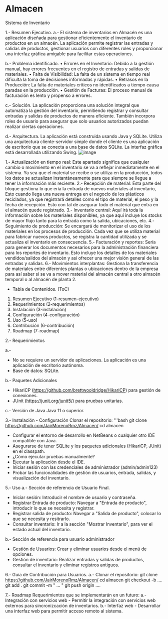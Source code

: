 # Almacen
 Sistema de Inventario

1.- Resumen Ejecutivo.
a.- El sistema de inventarios en Almacén es una aplicación diseñada para gestionar eficientemente el inventario de productos en un almacén. La aplicación permite registrar las entradas y salidas de productos, gestionar usuarios con diferentes roles y proporcionar una interfaz gráfica amigable para facilitar estas operaciones.

b.- Problema identificado.
•	Errores en el Inventario: Debido a la gestión manual, hay errores frecuentes en el registro de entradas y salidas de materiales.
•	Falta de Visibilidad: La falta de un sistema en tiempo real dificulta la toma de decisiones informadas y rápidas.
•	Retrasos en la Producción: La falta de materiales críticos no identificados a tiempo causa paradas en la producción.
•	Gestión de Facturas: El proceso manual de facturación es lento y propenso a errores.

c.- Solución.
La aplicación proporciona una solución integral que automatiza la gestión del inventario, permitiendo registrar y consultar entradas y salidas de productos de manera eficiente. También incorpora roles de usuario para asegurar que solo usuarios autorizados puedan realizar ciertas operaciones.

d.- Arquitectura.
La aplicación está construida usando Java y SQLite. Utiliza una arquitectura cliente-servidor simple donde el cliente es una aplicación de escritorio que se conecta a una base de datos SQLite. La interfaz gráfica está desarrollada utilizando Swing.
![image](https://github.com/user-attachments/assets/0c56281e-f2ca-48ec-a1ad-4a61a25f36cf)

1.- Actualización en tiempo real:
Este apartado significa que cualquier cambio o movimiento en el inventario se va a reflejar inmediatamente en el sistema. Ya sea que el material se recibe o se utiliza en la producción, todos los datos se actualizan instantáneamente para que siempre se llegue a tener la información más reciente.
2.- Recepción de material:
Esta parte del bloque gestiona lo que ería la entrada de nuevos materiales al inventario, Esto cuando llega una nueva entrega en el negocio de los plásticos reciclados, ya que registrará detalles como el tipo de material, el peso y la fecha de recepción. Esto con tal de asegurar todo el material que entra en el almacén quede registrado.
3.- Inventario central:
Aquí irá toda la información sobre los materiales disponibles, ya que aquí incluye los stocks de mayor flujo tanto para la entrada como la salida, ubicaciones, etc.
4.- Seguimiento de producción:
Se encargará de monitorizar el uso de los materiales en los procesos de producción. Cada vez que se utiliza material para fabricar nuevos productos, se registra la cantidad utilizada y se actualiza el inventario en consecuencia.
5.- Facturación y reportes:
Sería para generar los documentos necesarios para la administración financiera para los reportes de inventario. Esto incluye los detalles de los materiales vendidos/salidos del almacén y así ofrecer una mejor visión general de las entradas y salidas.
6.- Movimientos interplantas:
Gestiona la transferencia de materiales entre diferentes plantas o ubicaciones dentro de la empresa para así saber si se va a mover material del almacén central a otro almacén temporal o al almacén de planta 2.



- Tabla de Contenidos. (ToC)
1. Resumen Ejecutivo (1-resumen-ejecutivo)
2. Requerimientos (2-requerimientos)
3. Instalación (3-instalación)
4. Configuración (4-configuración)
5. Uso (5-uso)
6. Contribución (6-contribución)
7. Roadmap (7-roadmap)

2.- Requerimientos

a.- 
- No se requiere un servidor de aplicaciones. La aplicación es una aplicación de escritorio autónoma.
- Base de datos: SQLite.

b.- Paquetes Adicionales
- HikariCP (https://github.com/brettwooldridge/HikariCP) para gestión de conexiones.
- JUnit (https://junit.org/junit5/) para pruebas unitarias.

c.- Versión de Java
Java 11 o superior.

3.- Instalación - Configuración
Clonar el repositorio:
'''bash
git clone https://github.com/JairMorenoRmz/Almacen/
cd almacen
- Configurar el entorno de desarrollo en NetBeans o cualquier otro IDE compatible con Java.
- Asegurarse de tener SQLite y los paquetes adicionales (HikariCP, JUnit) en el classpath.
- ¿Cómo ejecutar pruebas manualmente?
- Ejecutar la aplicación desde el IDE.
- Iniciar sesión con las credenciales de administrador (admin/admin123)
- Probar las funcionalidades de gestión de usuarios, entrada, salidas, y visualización del inventario.

5.- Uso
a.- Sección de referencia de Usuario Final.
- Iniciar sesión: Introducir el nombre de usuario y contraseña.
- Registrar Entrada de producto: Navegar a "Entrada de producto", introducir lo que se necesita y registrar.
- Registrar salida de producto: Navegar a "Salida de producto", colocar lo que se necesita y resitrarlo.
- Consultar inventario: Ir a la sección "Mostrar Inventario", para ver el estado actual del inventario.

b.- Sección de referencia para usuario administrador
- Gestión de Usuarios: Crear y eliminar usuarios desde el menú de opciones.
- Gestión de inventario: Realizar entradas y salidas de productos, consultar el inventario y eliminar registros antiguos.

6.- Guía de Contribución para Usuarios.
a.- Clonar el repositorio:
git clone https://github.com/JairMorenoRmz/Almacen/
cd almacen
git checkout -b ....
git add .
git commit -m " ... "
git push origin ....

7.- Roadmap
Requerimientos que se implementarán en un futuro:
a.- Integración con servicios web - Permitir la integración con servicios web externos para sincronizcación de inventarios.
b.- Interfaz web - Desarrollar una interfaz web para permitir acceso remoto al sistema.

